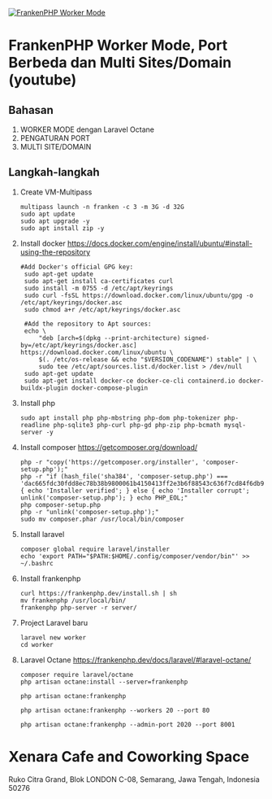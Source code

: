 [![FrankenPHP Worker Mode](https://img.youtube.com/vi/A79c5jwc4U0/0.jpg)](https://www.youtube.com/watch?v=A79c5jwc4U0)

# FrankenPHP Worker Mode, Port Berbeda dan Multi Sites/Domain (youtube)

## Bahasan

1. WORKER MODE dengan Laravel Octane
2. PENGATURAN PORT
3. MULTI SITE/DOMAIN

## Langkah-langkah

1. Create VM-Multipass
   ```
   multipass launch -n franken -c 3 -m 3G -d 32G
   sudo apt update
   sudo apt upgrade -y
   sudo apt install zip -y
   ```

2. Install docker https://docs.docker.com/engine/install/ubuntu/#install-using-the-repository
   ```
   #Add Docker's official GPG key:
    sudo apt-get update
    sudo apt-get install ca-certificates curl
    sudo install -m 0755 -d /etc/apt/keyrings
    sudo curl -fsSL https://download.docker.com/linux/ubuntu/gpg -o /etc/apt/keyrings/docker.asc
    sudo chmod a+r /etc/apt/keyrings/docker.asc

    #Add the repository to Apt sources:
    echo \
        "deb [arch=$(dpkg --print-architecture) signed-by=/etc/apt/keyrings/docker.asc] https://download.docker.com/linux/ubuntu \
        $(. /etc/os-release && echo "$VERSION_CODENAME") stable" | \
        sudo tee /etc/apt/sources.list.d/docker.list > /dev/null
    sudo apt-get update
    sudo apt-get install docker-ce docker-ce-cli containerd.io docker-buildx-plugin docker-compose-plugin
   ```

3. Install php
   ```
   sudo apt install php php-mbstring php-dom php-tokenizer php-readline php-sqlite3 php-curl php-gd php-zip php-bcmath mysql-server -y
   ```

4. Install composer https://getcomposer.org/download/
   ```
   php -r "copy('https://getcomposer.org/installer', 'composer-setup.php');"
   php -r "if (hash_file('sha384', 'composer-setup.php') === 'dac665fdc30fdd8ec78b38b9800061b4150413ff2e3b6f88543c636f7cd84f6db9189d43a81e5503cda447da73c7e5b6') { echo 'Installer verified'; } else { echo 'Installer corrupt'; unlink('composer-setup.php'); } echo PHP_EOL;"
   php composer-setup.php
   php -r "unlink('composer-setup.php');"
   sudo mv composer.phar /usr/local/bin/composer
   ```

5. Install laravel
   ```
   composer global require laravel/installer
   echo 'export PATH="$PATH:$HOME/.config/composer/vendor/bin"' >> ~/.bashrc
   ```

6. Install frankenphp
   ```
   curl https://frankenphp.dev/install.sh | sh
   mv frankenphp /usr/local/bin/
   frankenphp php-server -r server/
   ```

7. Project Laravel baru
   ```
   laravel new worker
   cd worker
   ```

8. Laravel Octane https://frankenphp.dev/docs/laravel/#laravel-octane/
   ```
   composer require laravel/octane
   php artisan octane:install --server=frankenphp

   php artisan octane:frankenphp

   php artisan octane:frankenphp --workers 20 --port 80

   php artisan octane:frankenphp --admin-port 2020 --port 8001
   ```

# Xenara Cafe and Coworking Space
Ruko Citra Grand, Blok LONDON C-08, Semarang, Jawa Tengah, Indonesia 50276
